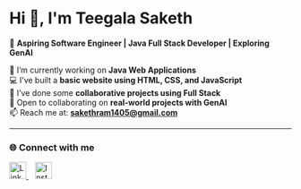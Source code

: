 # Hi 👋, I'm Teegala Saketh  

🚀 **Aspiring Software Engineer | Java Full Stack Developer | Exploring GenAI**  

🔭 I’m currently working on **Java Web Applications**  
💻 I’ve built a **basic website using HTML, CSS, and JavaScript**  
🤝 I’ve done some **collaborative projects using Full Stack**  
👯 Open to collaborating on **real-world projects with GenAI**  
📫 Reach me at: **sakethram1405@gmail.com**  

---

### 🌐 Connect with me  
<p align="left">
  <a href="https://www.linkedin.com/in/teegala-saketh-4063b3291" target="_blank" rel="noopener noreferrer">
    <img src="https://cdn.simpleicons.org/linkedin/0A66C2" height="30" width="30" alt="LinkedIn" />
  </a>
  &nbsp;&nbsp;
  <a href="https://www.instagram.com/saketh_ram_teegala_14" target="_blank" rel="noopener noreferrer">
    <img src="https://cdn.simpleicons.org/instagram/E4405F" height="30" width="30" alt="Instagram" />
  </a>
</p>
